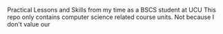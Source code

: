 Practical Lessons and Skills from my time as a BSCS student at UCU
This repo only contains computer science related course units. Not because I don't value our 